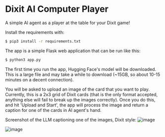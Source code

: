 # Dixit AI Computer Player
A simple AI agent as a player at the table for your Dixit game!

Install the requirements with:
```bash
$ pip3 install -r requirements.txt
```

The app is a simple Flask web application that can be run like this:
```bash
$ python3 app.py
```

The first time you run the app, Hugging Face's model will be downloaded. This is a large file and may take a while to download (~15GB, so about 10-15 minutes on a decent connection). 

You will be asked to upload an image of the card that you want to play. Currently, this is a 2x3 grid of Dixit cards (that is the only format accepted, anything else will fail to break up the images correctly). Once you do this, and hit 'Upload and Start', the app will process the image and return a caption for one of the cards in AI agent's hand. 

Screenshot of the LLM captioning one of the images, Dixit style:
![image](https://github.com/user-attachments/assets/418ca842-0adc-4932-a0d4-3a05ad0764d4)

![image](https://github.com/user-attachments/assets/aa7e1884-fa91-48ea-bbca-e3e61a43a651)
